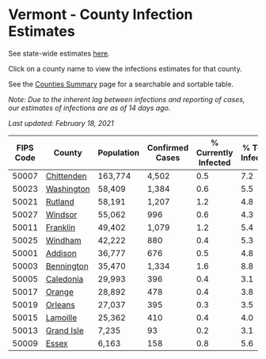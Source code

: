 # Vermont - County Infection Estimates

See state-wide estimates [here](/infections/us-vt).

Click on a county name to view the infections estimates for that county.

See the [Counties Summary](/infections/summary-counties) page for a searchable and sortable table.

*Note: Due to the inherent lag between infections and reporting of cases, our estimates of infections are as of 14 days ago.*

*Last updated: February 18, 2021*

|   FIPS Code |                   County |   Population |   Confirmed Cases |   % Currently Infected |   % Total Infected |
|-------------|--------------------------|--------------|-------------------|------------------------|--------------------|
|       50007 | [Chittenden](chittenden) |      163,774 |             4,502 |                    0.5 |                7.2 |
|       50023 | [Washington](washington) |       58,409 |             1,384 |                    0.6 |                5.5 |
|       50021 |       [Rutland](rutland) |       58,191 |             1,207 |                    1.2 |                4.8 |
|       50027 |       [Windsor](windsor) |       55,062 |               996 |                    0.6 |                4.3 |
|       50011 |     [Franklin](franklin) |       49,402 |             1,079 |                    1.2 |                5.4 |
|       50025 |       [Windham](windham) |       42,222 |               880 |                    0.4 |                5.3 |
|       50001 |       [Addison](addison) |       36,777 |               676 |                    0.5 |                4.8 |
|       50003 | [Bennington](bennington) |       35,470 |             1,334 |                    1.6 |                8.8 |
|       50005 |   [Caledonia](caledonia) |       29,993 |               396 |                    0.4 |                3.1 |
|       50017 |         [Orange](orange) |       28,892 |               478 |                    0.4 |                3.8 |
|       50019 |       [Orleans](orleans) |       27,037 |               395 |                    0.3 |                3.5 |
|       50015 |     [Lamoille](lamoille) |       25,362 |               410 |                    0.4 |                4.0 |
|       50013 | [Grand Isle](grand-isle) |        7,235 |                93 |                    0.2 |                3.1 |
|       50009 |           [Essex](essex) |        6,163 |               158 |                    0.8 |                5.6 |